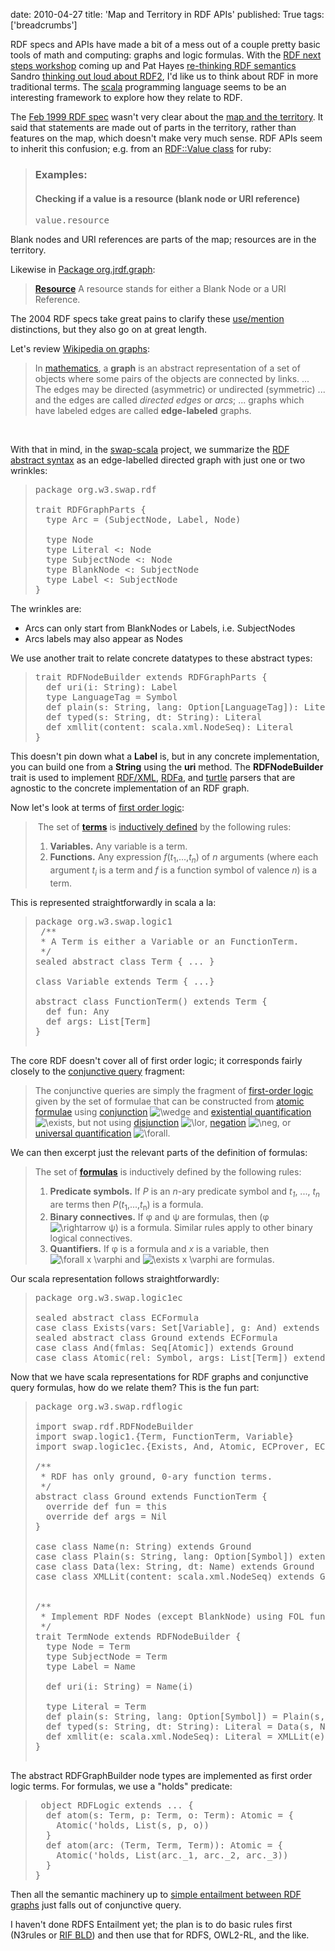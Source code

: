 date: 2010-04-27
title: 'Map and Territory in RDF APIs'
published: True
tags: ['breadcrumbs']

<p>RDF specs and APIs have made a bit of a mess out of a couple pretty basic tools of math and computing: graphs and logic formulas. With the <a href="http://www.w3.org/2009/12/rdf-ws/cfp">RDF next steps workshop</a> coming up and Pat Hayes <a href="http://iswc2009.semanticweb.org/wiki/index.php/ISWC_2009_Keynote/Pat_Hayes">re-thinking RDF semantics</a> Sandro <a href="http://decentralyze.com/2009/10/30/rdf-2-wishlist/">thinking out loud about RDF2</a>, I&#39;d like us to think about RDF in more traditional terms. The <a href="http://www.scala-lang.org/">scala</a> programming language seems to be an interesting framework to explore how they relate to RDF.</p>The <a href="http://www.w3.org/TR/1999/REC-rdf-syntax-19990222/">Feb 1999 RDF spec</a> wasn&#39;t very clear about the <a href="http://en.wikipedia.org/wiki/Map%E2%80%93territory_relation">map and the territory</a>. It said that statements are made out of parts in the territory, rather than features on the map, which doesn&#39;t make very much sense. RDF APIs seem to inherit this confusion; e.g. from an <a href="http://rdf.rubyforge.org/RDF/Value.html">RDF::Value class</a> for ruby: <blockquote><h3>Examples:</h3>            <h4><div class="inline"><p>Checking if a value is a resource (blank node or URI reference)</p></div></h4>       <pre class="example code"><span class="value identifier id">value</span><span class="dot token">.</span><span class="resource? fid id">resource</span></pre></blockquote><p> Blank nodes and URI references are parts of the map; resources are in the territory.</p><p>Likewise in <a href="http://jrdf.sourceforge.net/0.5.4/doc/javadoc/org/jrdf/graph/package-summary.html">Package org.jrdf.graph</a>:</p><blockquote><p><strong><a href="http://jrdf.sourceforge.net/0.5.4/doc/javadoc/org/jrdf/graph/Resource.html" title="interface in org.jrdf.graph">Resource</a></strong> A resource stands for either a Blank Node or a URI Reference. </p></blockquote><p>The 2004 RDF specs take great pains to clarify these <a href="http://en.wikipedia.org/wiki/Use%E2%80%93mention_distinction">use/mention</a> distinctions, but they also go on at great length.</p><p>Let&#39;s review <a href="http://en.wikipedia.org/wiki/Graph_%28mathematics%29">Wikipedia on graphs</a>:</p> <blockquote>   <p>In <a href="http://en.wikipedia.org/wiki/Mathematics" title="Mathematics">mathematics</a>, a <strong>graph</strong> is an abstract representation of a set of objects where some pairs of the objects are connected by links. ...  The edges may be directed (asymmetric) or undirected (symmetric) ... and the edges are called <em>directed edges</em> or <em>arcs</em>; ... graphs which have labeled edges are called <strong>edge-labeled</strong> graphs.</p> </blockquote><br /><p>With that in mind, in the <a href="http://code.google.com/p/swap-scala/">swap-scala</a> project, we summarize the <a href="http://www.w3.org/TR/2004/REC-rdf-concepts-20040210/#section-Graph-syntax">RDF abstract syntax</a> as an edge-labelled directed graph with just one or two wrinkles:</p><blockquote><pre>package org.w3.swap.rdf<br /><br />trait RDFGraphParts {<br />  type Arc = (SubjectNode, Label, Node)<br /><br />  type Node<br />  type Literal &lt;: Node<br />  type SubjectNode &lt;: Node<br />  type BlankNode &lt;: SubjectNode<br />  type Label &lt;: SubjectNode<br />}</pre></blockquote><p>The wrinkles are:</p><ul><li>Arcs can only start from BlankNodes or Labels, i.e. SubjectNodes</li><li>Arcs labels may also appear as Nodes</li></ul><p>We use another trait to relate concrete datatypes to these abstract types:</p><blockquote><pre>trait RDFNodeBuilder extends RDFGraphParts {<br />  def uri(i: String): Label<br />  type LanguageTag = Symbol<br />  def plain(s: String, lang: Option[LanguageTag]): Literal<br />  def typed(s: String, dt: String): Literal<br />  def xmllit(content: scala.xml.NodeSeq): Literal<br />}</pre></blockquote><p>This doesn&#39;t pin down what a <strong>Label</strong> is, but in any concrete implementation, you can build one from a <strong>String</strong> using the <strong>uri</strong> method. The <strong>RDFNodeBuilder</strong> trait is used to implement <a href="http://code.google.com/p/swap-scala/source/browse/src/main/scala/RDFXMLParser.scala">RDF/XML</a>, <a href="http://code.google.com/p/swap-scala/source/browse/src/main/scala/RDFaParser.scala">RDFa</a>, and <a href="http://code.google.com/p/swap-scala/source/browse/src/main/scala/turtlep.scala">turtle</a> parsers that are agnostic to the concrete implementation of an RDF graph.</p><p>Now let&#39;s look at terms of <a href="http://en.wikipedia.org/wiki/First_order_logic">first order logic</a>:</p><blockquote>   <p> The set of <strong><a href="http://en.wikipedia.org/wiki/Term_%28mathematics%29" title="Term (mathematics)">terms</a></strong> is <a href="http://en.wikipedia.org/wiki/Inductive_definition" title="Inductive definition" class="mw-redirect">inductively defined</a> by the following rules:</p>    <ol><li><strong>Variables.</strong> Any variable is a term.</li><li><strong>Functions.</strong> Any expression <em>f</em>(<em>t</em><sub>1</sub>,...,<em>t</em><sub><em>n</em></sub>) of <em>n</em> arguments (where each argument <em>t</em><sub><em>i</em></sub> is a term and <em>f</em> is a function symbol of valence <em>n</em>) is a term.</li></ol>   </blockquote>This is represented straightforwardly in scala a la:<br /><blockquote><pre>package org.w3.swap.logic1<br /> /**<br /> * A Term is either a Variable or an FunctionTerm.<br /> */<br />sealed abstract class Term { ... }<br /><br />class Variable extends Term { ...}<br /><br />abstract class FunctionTerm() extends Term {<br />  def fun: Any<br />  def args: List[Term]<br />}<br /><br /></pre></blockquote><p>The core RDF doesn&#39;t cover all of first order logic; it corresponds fairly closely to the <a href="http://en.wikipedia.org/wiki/Conjunctive_query">conjunctive query</a> fragment: </p><blockquote><p>The conjunctive queries are simply the fragment of <a href="http://en.wikipedia.org/wiki/First-order_logic" title="First-order logic">first-order logic</a> given by the set of formulae that can be constructed from <a href="http://en.wikipedia.org/wiki/Atomic_formula" title="Atomic formula">atomic formulae</a> using <a href="http://en.wikipedia.org/wiki/Logical_conjunction" title="Logical conjunction">conjunction</a> <img class="tex" src="http://upload.wikimedia.org/math/1/b/a/1ba4f06f68614e5da79a8ebd378d532a.png" alt="\wedge" /> and <a href="http://en.wikipedia.org/wiki/Existential_quantification" title="Existential quantification">existential quantification</a> <img class="tex" src="http://upload.wikimedia.org/math/9/3/e/93ebe8636e1f8d60004fe33d1321674e.png" alt="\exists" />, but not using <a href="http://en.wikipedia.org/wiki/Disjunction" title="Disjunction" class="mw-redirect">disjunction</a> <img class="tex" src="http://upload.wikimedia.org/math/5/a/d/5addb134385e47a2efa484f6306e75a1.png" alt="\lor" />, <a href="http://en.wikipedia.org/wiki/Negation" title="Negation">negation</a> <img class="tex" src="http://upload.wikimedia.org/math/a/0/c/a0c4c2ce7f9c78efeedd2bfb53ab9f3e.png" alt="\neg" />, or <a href="http://en.wikipedia.org/wiki/Universal_quantification" title="Universal quantification">universal quantification</a> <img class="tex" src="http://upload.wikimedia.org/math/d/4/d/d4d49bead125261b226eaa867bd016ce.png" alt="\forall" />.</p></blockquote><p>We can then excerpt just the relevant parts of the definition of formulas: </p><blockquote>   <p>The set of <strong><a href="http://en.wikipedia.org/wiki/Formula_%28mathematical_logic%29" title="Formula (mathematical logic)" class="mw-redirect">formulas</a></strong> is inductively defined by the following rules:</p>        <ol><li><strong>Predicate symbols.</strong> If <em>P</em> is an <em>n</em>-ary predicate symbol and <em>t</em><sub><em>1</em></sub>, ..., <em>t</em><sub><em>n</em></sub> are terms then <em>P</em>(<em>t</em><sub>1</sub>,...,<em>t</em><sub>n</sub>) is a formula.</li><li><strong>Binary connectives.</strong> If φ and ψ are formulas, then (φ <img class="tex" src="http://upload.wikimedia.org/math/8/3/e/83e37b7246fdfcb99b2754210ebeae27.png" alt="\rightarrow" /> ψ) is a formula. Similar rules apply to other binary logical connectives.</li><li><strong>Quantifiers.</strong> If φ is a formula and <em>x</em> is a variable, then <img class="tex" src="http://upload.wikimedia.org/math/0/2/1/021a489e9a6c8933474c09b232bfc09d.png" alt="\forall x \varphi" /> and <img class="tex" src="http://upload.wikimedia.org/math/2/6/0/260483fa3f30d78cd9515929b727dd0b.png" alt="\exists x \varphi" /> are formulas.</li></ol> </blockquote> Our scala representation follows straightforwardly:<br /><blockquote><pre>package org.w3.swap.logic1ec <br /><br />sealed abstract class ECFormula<br />case class Exists(vars: Set[Variable], g: And) extends ECFormula<br />sealed abstract class Ground extends ECFormula<br />case class And(fmlas: Seq[Atomic]) extends Ground<br />case class Atomic(rel: Symbol, args: List[Term]) extends Ground<br /></pre></blockquote><p>Now that we have scala representations for RDF graphs and conjunctive query formulas, how do we relate them? This is the fun part:</p><blockquote><pre>package org.w3.swap.rdflogic<br /><br />import swap.rdf.RDFNodeBuilder<br />import swap.logic1.{Term, FunctionTerm, Variable}<br />import swap.logic1ec.{Exists, And, Atomic, ECProver, ECFormula}<br /><br />/**<br /> * RDF has only ground, 0-ary function terms.<br /> */<br />abstract class Ground extends FunctionTerm {<br />  override def fun = this<br />  override def args = Nil<br />}<br /><br />case class Name(n: String) extends Ground<br />case class Plain(s: String, lang: Option[Symbol]) extends Ground<br />case class Data(lex: String, dt: Name) extends Ground<br />case class XMLLit(content: scala.xml.NodeSeq) extends Ground<br /><br /><br />/**<br /> * Implement RDF Nodes (except BlankNode) using FOL function terms<br /> */<br />trait TermNode extends RDFNodeBuilder {<br />  type Node = Term<br />  type SubjectNode = Term<br />  type Label = Name<br /><br />  def uri(i: String) = Name(i)<br /><br />  type Literal = Term<br />  def plain(s: String, lang: Option[Symbol]) = Plain(s, lang)<br />  def typed(s: String, dt: String): Literal = Data(s, Name(dt))<br />  def xmllit(e: scala.xml.NodeSeq): Literal = XMLLit(e)<br />}<br /><br /></pre></blockquote><p>The abstract RDFGraphBuilder node types are implemented as first order logic terms. For formulas, we use a &quot;holds&quot; predicate:</p><blockquote><pre> object RDFLogic extends ... {<br />  def atom(s: Term, p: Term, o: Term): Atomic = {<br />    Atomic(&#39;holds, List(s, p, o))<br />  }<br />  def atom(arc: (Term, Term, Term)): Atomic = {<br />    Atomic(&#39;holds, List(arc._1, arc._2, arc._3))<br />  }<br />}<br /></pre></blockquote><p>Then all the semantic machinery up to <a href="http://en.wikipedia.org/wiki/Conjunctive_query">simple entailment between RDF graphs</a> just falls out of conjunctive query.</p><p>I haven&#39;t done RDFS Entailment yet; the plan is to do basic rules first (N3rules or <a href="http://www.w3.org/TR/2009/CR-rif-bld-20091001/">RIF BLD</a>) and then use that for RDFS, OWL2-RL, and the like. </p><p>&nbsp;</p><p>&nbsp;</p>